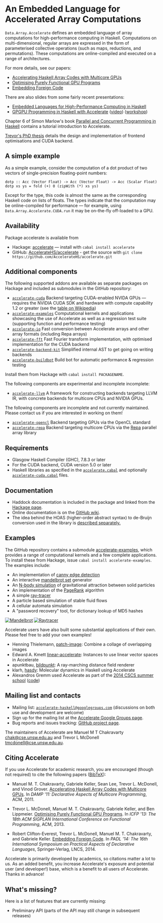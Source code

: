 An Embedded Language for Accelerated Array Computations
=======================================================

`Data.Array.Accelerate` defines an embedded language of array computations for high-performance computing in Haskell. Computations on multi-dimensional, regular arrays are expressed in the form of parameterised collective operations (such as maps, reductions, and permutations). These computations are online-compiled and executed on a range of architectures.

For more details, see our papers:
 * [Accelerating Haskell Array Codes with Multicore GPUs][CKLM+11]
 * [Optimising Purely Functional GPU Programs][MCKL13]
 * [Embedding Foreign Code][CMCK14]

There are also slides from some fairly recent presentations:
 * [Embedded Languages for High-Performance Computing in Haskell][Embedded]
 * [GPGPU Programming in Haskell with Accelerate][YLJ13-slides] ([video][YLJ13-video]) ([workshop][YLJ13-workshop])

Chapter 6 of Simon Marlow's book [Parallel and Concurrent Programming in Haskell][Mar13] contains a tutorial introduction to Accelerate.

[Trevor's PhD thesis][Trevor-thesis] details the design and implementation of frontend optimisations and CUDA backend.


A simple example
----------------

As a simple example, consider the computation of a dot product of two vectors of single-precision floating-point numbers:

    dotp :: Acc (Vector Float) -> Acc (Vector Float) -> Acc (Scalar Float)
    dotp xs ys = fold (+) 0 (zipWith (*) xs ys)

Except for the type, this code is almost the same as the corresponding Haskell code on lists of floats. The types indicate that the computation may be online-compiled for performance — for example, using `Data.Array.Accelerate.CUDA.run` it may be on-the-fly off-loaded to a GPU.

Availability
------------

Package accelerate is available from

 * Hackage: [accelerate][Hackage] — install with `cabal install accelerate`
 * GitHub: [AccelerateHS/accelerate][GitHub] - get the source with `git clone https://github.com/AccelerateHS/accelerate.git`

Additional components
---------------------

The following supported addons are available as separate packages on Hackage and included as submodules in the GitHub repository:

  * [`accelerate-cuda`][accelerate-cuda] Backend targeting CUDA-enabled NVIDA GPUs — requires the NVIDIA CUDA SDK and hardware with compute capability 1.2 or greater (see the [table on Wikipedia][wiki-cc])
  * [`accelerate-examples`][accelerate-examples] Computational kernels and applications showcasing the use of Accelerate as well as a regression test suite (supporting function and performance testing)
  * [`accelerate-io`][accelerate-io] Fast conversion between Accelerate arrays and other array formats (including Repa arrays)
  * [`accelerate-fft`][accelerate-fft] Fast Fourier transform implementation, with optimised implementation for the CUDA backend
  * [`accelerate-backend-kit`][accelerate-backend-kit] Simplified internal AST to get going on writing backends
  * [`accelerate-buildbot`][accelerate-buildbot] Build bot for automatic performance & regression testing

Install them from Hackage with `cabal install PACKAGENAME`.

The following components are experimental and incomplete incomplete:

  * [`accelerate-llvm`][accelerate-llvm] A framework for constructing backends targeting LLVM IR, with concrete backends for multicore CPUs and NVIDIA GPUs.

The following components are incomplete and not currently maintained. Please contact us if you are interested in working on them!

  * [`accelerate-opencl`][accelerate-opencl] Backend targeting GPUs via the OpenCL standard
  * [`accelerate-repa`][accelerate-repa] Backend targeting multicore CPUs via the [Repa][repa] parallel array library

Requirements
------------

  * Glasgow Haskell Compiler (GHC), 7.8.3 or later
  * For the CUDA backend, CUDA version 5.0 or later
  * Haskell libraries as specified in the [`accelerate.cabal`][accelerate-cabal] and optionally [`accelerate-cuda.cabal`][accelerate-cuda-cabal] files.

Documentation
-------------

  * Haddock documentation is included in the package and linked from the [Hackage page][Hackage].
  * Online documentation is on the [GitHub wiki][Wiki].
  * The idea behind the HOAS (higher-order abstract syntax) to de-Bruijn conversion used in the library is [described separately.][HOAS-conv]

Examples
--------

The GitHub repository contains a submodule [accelerate-examples][accelerate-examples], which provides a range of computational kernels and a few complete applications. To install these from Hackage, issue `cabal install accelerate-examples`. The examples include:

  * An implementation of [canny edge detection][wiki-canny]
  * An interactive [mandelbrot set][wiki-mandelbrot] generator
  * An [N-body simulation][wiki-nbody] of gravitational attraction between solid particles
  * An implementation of the [PageRank][wiki-pagerank] algorithm
  * A simple [ray-tracer][wiki-raytracing]
  * A particle based simulation of stable fluid flows
  * A cellular automata simulation
  * A "password recovery" tool, for dictionary lookup of MD5 hashes

[![Mandelbrot](http://www.cse.unsw.edu.au/~tmcdonell/images/mandelbrot-small.jpg "accelerate-mandelbrot")](http://www.cse.unsw.edu.au/~tmcdonell/images/mandelbrot.jpg)
[![Raytracer](http://www.cse.unsw.edu.au/~tmcdonell/images/ray-small.jpg "accelerate-ray")](http://www.cse.unsw.edu.au/~tmcdonell/images/ray.jpg)

Accelerate users have also built some substantial applications of their own.
Please feel free to add your own examples!

  * Henning Thielemann, [patch-image](http://hackage.haskell.org/package/patch-image): Combine a collage of overlapping images
  * Edward A. Kmett [linear-accelerate](http://hackage.haskell.org/package/linear-accelerate): Instances to use linear vector spaces in Accelerate
  * apunktbau, [bildpunkt](https://github.com/apunktbau/bildpunkt): A ray-marching distance field renderer
  * klarh, [hasdy](https://github.com/klarh/hasdy): Molecular dynamics in Haskell using Accelerate
  * Alexandros Gremm used Accelerate as part of the [2014 CSCS summer school](http://user.cscs.ch/blog/2014/cscs_usi_summer_school_2014_30_june_10_july_2014_in_serpiano_tessin/index.html) ([code](https://github.com/agremm/cscs))


Mailing list and contacts
-------------------------

  * Mailing list: [`accelerate-haskell@googlegroups.com`](mailto:accelerate-haskell@googlegroups.com) (discussions on both use and development are welcome)
  * Sign up for the mailing list at the [Accelerate Google Groups page][Google-Group].
  * Bug reports and issues tracking: [GitHub project page][Issues].

The maintainers of Accelerate are Manuel M T Chakravarty <chak@cse.unsw.edu.au> and Trevor L McDonell <tmcdonell@cse.unsw.edu.au>.


Citing Accelerate
-----------------

If you use Accelerate for academic research, you are encouraged (though not
required) to cite the following papers ([BibTeX](http://www.cse.unsw.edu.au/~tmcdonell/papers/accelerate.bib)):

  * Manuel M. T. Chakravarty, Gabriele Keller, Sean Lee, Trevor L. McDonell, and Vinod Grover.
    [Accelerating Haskell Array Codes with Multicore GPUs][CKLM+11].
    In _DAMP '11: Declarative Aspects of Multicore Programming_, ACM, 2011.

  * Trevor L. McDonell, Manuel M. T. Chakravarty, Gabriele Keller, and Ben Lippmeier.
    [Optimising Purely Functional GPU Programs][MCKL13].
    In _ICFP '13: The 18th ACM SIGPLAN International Conference on Functional Programming_, ACM, 2013.

  * Robert Clifton-Everest, Trevor L. McDonell, Manuel M. T. Chakravarty, and Gabriele Keller.
    [Embedding Foreign Code][CMCK14].
    In _PADL '14: The 16th International Symposium on Practical Aspects of Declarative Languages_, Springer-Verlag, LNCS, 2014.

Accelerate is primarily developed by academics, so citations matter a lot to us.
As an added benefit, you increase Accelerate's exposure and potential user (and
developer!) base, which is a benefit to all users of Accelerate. Thanks in advance!


What's missing?
---------------

Here is a list of features that are currently missing:

 * Preliminary API (parts of the API may still change in subsequent releases)



  [CKLM+11]:                http://www.cse.unsw.edu.au/~chak/papers/CKLM+11.html
  [MCKL13]:                 http://www.cse.unsw.edu.au/~chak/papers/MCKL13.html
  [CMCK14]:                 http://www.cse.unsw.edu.au/~chak/papers/CMCK14.html
  [HIW'09]:                 http://haskell.org/haskellwiki/HaskellImplementorsWorkshop
  [Mar13]:                  http://chimera.labs.oreilly.com/books/1230000000929
  [Embedded]:               https://speakerdeck.com/mchakravarty/embedded-languages-for-high-performance-computing-in-haskell
  [Hackage]:                http://hackage.haskell.org/package/accelerate
  [accelerate-cuda]:        https://github.com/AccelerateHS/accelerate-cuda
  [accelerate-examples]:    https://github.com/AccelerateHS/accelerate-examples
  [accelerate-io]:          https://github.com/AccelerateHS/accelerate-io
  [accelerate-fft]:         https://github.com/AccelerateHS/accelerate-fft
  [accelerate-backend-kit]: https://github.com/AccelerateHS/accelerate-backend-kit
  [accelerate-buildbot]:    https://github.com/AccelerateHS/accelerate-buildbot
  [accelerate-repa]:        https://github.com/blambo/accelerate-repa
  [accelerate-opencl]:      https://github.com/hiPERFIT/accelerate-opencl
  [accelerate-cabal]:       https://github.com/AccelerateHS/accelerate/accelerate.cabal
  [accelerate-cuda-cabal]:  https://github.com/AccelerateHS/accelerate-cuda/accelerate-cuda.cabal
  [accelerate-llvm]:        https://github.com/AccelerateHS/accelerate-llvm
  [GitHub]:                 https://github.com/AccelerateHS/accelerate
  [Wiki]:                   https://github.com/AccelerateHS/accelerate/wiki
  [Issues]:                 https://github.com/AccelerateHS/accelerate/issues
  [Google-Group]:           http://groups.google.com/group/accelerate-haskell
  [HOAS-conv]:              http://www.cse.unsw.edu.au/~chak/haskell/term-conv/
  [repa]:                   http://hackage.haskell.org/package/repa
  [wiki-cc]:                http://en.wikipedia.org/wiki/CUDA#Supported_GPUs
  [YLJ13-video]:            http://youtu.be/ARqE4yT2Z0o
  [YLJ13-slides]:           https://speakerdeck.com/tmcdonell/gpgpu-programming-in-haskell-with-accelerate
  [YLJ13-workshop]:         https://speakerdeck.com/tmcdonell/gpgpu-programming-in-haskell-with-accelerate-workshop
  [wiki-canny]:             http://en.wikipedia.org/wiki/Canny_edge_detector
  [wiki-mandelbrot]:        http://en.wikipedia.org/wiki/Mandelbrot_set
  [wiki-nbody]:             http://en.wikipedia.org/wiki/N-body
  [wiki-raytracing]:        http://en.wikipedia.org/wiki/Ray_tracing
  [wiki-pagerank]:          http://en.wikipedia.org/wiki/Pagerank
  [Trevor-thesis]:          http://www.cse.unsw.edu.au/~tmcdonell/papers/TrevorMcDonell_PhD_submission.pdf

